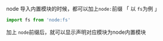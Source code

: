 node 导入内置模块的时候，都可以加上`node:`前缀 「 以 `fs`为例 」

```js
import fs from 'node:fs'
```

加上 `node`前缀后，就可以显示声明对应模块为node内置模块

